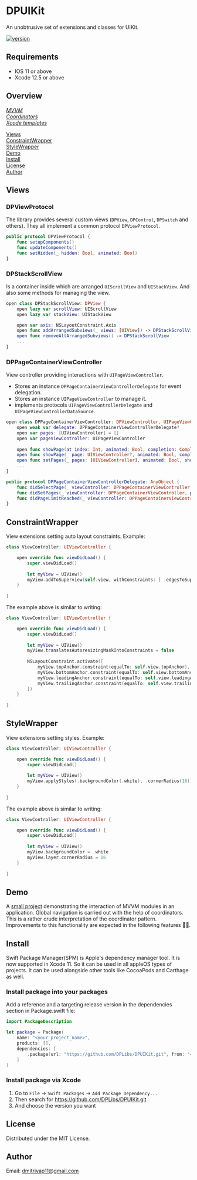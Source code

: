 # DPUIKit
An unobtrusive set of extensions and classes for UIKit.

[![version](https://img.shields.io/badge/version-2.0.0-white.svg)](https://semver.org)

## Requirements
* IOS 11 or above
* Xcode 12.5 or above

## Overview
[*MVVM*](/Docs/MVVM_3.0.0.md)\
[*Coordinators*](/Docs/Coordinators_3.0.0.md)\
[*Xcode templates*](/Docs/XCode_templates_3.0.0.md)

[Views](#Views)\
[ConstraintWrapper](#ConstraintWrapper)\
[StyleWrapper](#StyleWrapper)\
[Demo](#Demo)\
[Install](#Install)\
[License](#License)\
[Author](#MVAuthorVM)

## Views

### DPViewProtocol
The library provides several custom views (`DPView`, `DPControl`, `DPSwitch` and others). They all implement a common protocol `DPViewProtocol`.

```swift
public protocol DPViewProtocol {
    func setupComponents()
    func updateComponents()
    func setHidden(_ hidden: Bool, animated: Bool)
}
```

### DPStackScrollView
Is a container inside which are arranged `UIScrollView` and `UIStackView`. And also some methods for managing the view.

```swift
open class DPStackScrollView: DPView {
    open lazy var scrollView: UIScrollView
    open lazy var stackView: UIStackView

    open var axis: NSLayoutConstraint.Axis
    open func addArrangedSubviews(_ views: [UIView]) -> DPStackScrollView
    open func removeAllArrangedSubviews() -> DPStackScrollView
    ...
}
```

### DPPageContainerViewController
View controller providing interactions with `UIPageViewController`.
* Stores an instance `DPPageContainerViewControllerDelegate` for event delegation.
* Stores an instance `UIPageViewController` to manage it.
* implements protocols `UIPageViewControllerDelegate` and `UIPageViewControllerDataSource`.

```swift
open class DPPageContainerViewController: DPViewController, UIPageViewControllerDelegate, UIPageViewControllerDataSource {
    open weak var delegate: DPPageContainerViewControllerDelegate?
    open var pages: [UIViewController] = []
    open var pageViewController: UIPageViewController
    
    open func showPage(at index: Int, animated: Bool, completion: Completion? = nil)
    open func showPage(_ page: UIViewController?, animated: Bool, completion: Completion? = nil)
    open func setPages(_ pages: [UIViewController], animated: Bool, showPageAtIndex index: Int? = nil, completion: Completion? = nil)
    ...
}

public protocol DPPageContainerViewControllerDelegate: AnyObject {
    func didSelectPage(_ viewController: DPPageContainerViewController, at index: Int)
    func didSetPages(_ viewController: DPPageContainerViewController, pages: [UIViewController])
    func didPageLimitReached(_ viewController: DPPageContainerViewController, for direction: UIPageViewController.NavigationDirection, fromSwipe: Bool)
}
```

## ConstraintWrapper
View extensions setting auto layout constraints. Example:

```swift
class ViewController: UIViewController {

    open override func viewDidLoad() {
        super.viewDidLoad()
        
        let myView = UIView()
        myView.addToSuperview(self.view, withConstraints: [ .edgesToSuperview() ])
    }
    
}
```

The example above is similar to writing:
```swift
class ViewController: UIViewController {

    open override func viewDidLoad() {
        super.viewDidLoad()
        
        let myView = UIView()
        myView.translatesAutoresizingMaskIntoConstraints = false
        
        NSLayoutConstraint.activate([
            myView.topAnchor.constraint(equalTo: self.view.topAnchor),
            myView.bottomAnchor.constraint(equalTo: self.view.bottomAnchor),
            myView.leadingAnchor.constraint(equalTo: self.view.leadingAnchor),
            myView.trailingAnchor.constraint(equalTo: self.view.trailingAnchor)
        ])
    }
    
}
```

## StyleWrapper
View extensions setting styles. Example:

```swift
class ViewController: UIViewController {

    open override func viewDidLoad() {
        super.viewDidLoad()
        
        let myView = UIView()
        myView.applyStyles(.backgroundColor(.white), .cornerRadius(16))
    }
    
}
```

The example above is similar to writing:
```swift
class ViewController: UIViewController {

    open override func viewDidLoad() {
        super.viewDidLoad()
        
        let myView = UIView()
        myView.backgroundColor = .white
        myView.layer.cornerRadius = 16
    }
    
}
```

## Demo
A [small project](/Demo) demonstrating the interaction of MVVM modules in an application. Global navigation is carried out with the help of coordinators. This is a rather crude interpretation of the coordinator pattern. Improvements to this functionality are expected in the following features 👨‍💻.

## Install
Swift Package Manager(SPM) is Apple's dependency manager tool. It is now supported in Xcode 11. So it can be used in all appleOS types of projects. It can be used alongside other tools like CocoaPods and Carthage as well.

### Install package into your packages
Add a reference and a targeting release version in the dependencies section in Package.swift file:

```swift
import PackageDescription

let package = Package(
    name: "<your_project_name>",
    products: [],
    dependencies: [
        .package(url: "https://github.com/DPLibs/DPUIKit.git", from: "<current_version>")
    ]
)
```

### Install package via Xcode

1. Go to `File` -> `Swift Packages` -> `Add Package Dependency...`
2. Then search for <https://github.com/DPLibs/DPUIKit.git>
3. And choose the version you want

## License
Distributed under the MIT License.

## Author
Email: <dmitriyap11@gmail.com>
